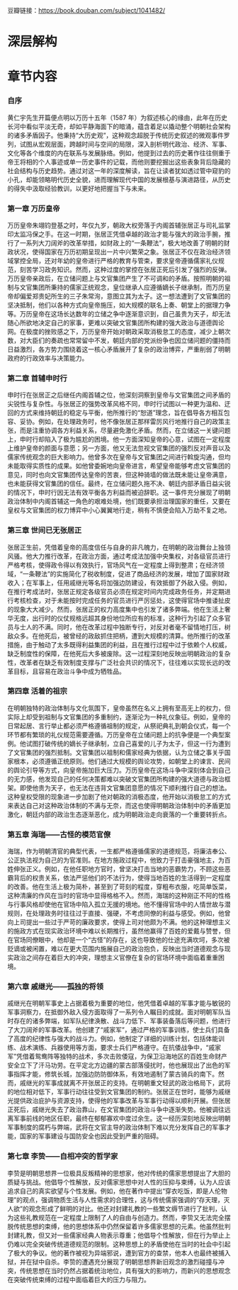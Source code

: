 豆瓣链接：https://book.douban.com/subject/1041482/

# 深层解构


# 章节内容
### 自序
黄仁宇先生开篇便点明以万历十五年（1587 年）为叙述核心的缘由，此年在历史长河中看似平淡无奇，却如平静海面下的暗涌，蕴含着足以撬动整个明朝社会架构的诸多矛盾因子。他秉持“大历史观”，这种观念超脱于传统历史叙述的微观事件罗列，试图从宏观层面，跨越时间与空间的局限，深入剖析明代政治、经济、军事、文化等各个维度的内在联系与发展脉络。例如，他提到过去的历史著作往往侧重于帝王将相的个人事迹或单一历史事件的记载，而他则要挖掘出这些表象背后隐藏的社会结构与历史趋势。通过对这一年的深度解读，旨在让读者犹如透过管中窥豹的小孔，却能领略明代历史全貌，进而理解现代中国的发展根基与演进路径，从历史的得失中汲取经验教训，以更好地把握当下与未来。

### 第一章 万历皇帝
万历皇帝朱翊钧登基之时，年仅九岁，朝政大权旁落于内阁首辅张居正与司礼监掌印太监冯保之手。在这一时期，张居正凭借卓越的政治才能与强大的政治手腕，推行了一系列大刀阔斧的改革举措，如财政上的“一条鞭法”，极大地改善了明朝的财政状况，使得国家在万历初期呈现出一片中兴繁荣之象。张居正不仅在政治经济领域掌控全局，还对年幼的皇帝进行严格的教育与管束，要求皇帝遵循儒家礼仪规范，刻苦学习政务知识。然而，这种过度的掌控在张居正死后引发了强烈的反弹。万历皇帝亲政后，在立储问题上与文官集团产生了不可调和的矛盾。按照明朝的祖制与文官集团所秉持的儒家正统观念，皇位继承人应遵循嫡长子继承制，而万历皇帝却偏爱郑贵妃所生的三子朱常洵，意图立其为太子。这一想法遭到了文官集团的坚决抵制，他们以各种方式向皇帝施压，如大规模的联名上奏、朝堂上的据理力争等。万历皇帝在这场长达数年的立储之争中逐渐意识到，自己虽贵为天子，却无法随心所欲地决定自己的家事，更难以突破文官集团所构建的强大政治与道德舆论网。在极度的挫败感之下，万历皇帝开始对朝政采取消极怠工的态度，减少上朝次数，对大臣们的奏疏也常常留中不发，朝廷内部的党派纷争也因立储问题的僵持而日益激烈，各方势力围绕着这一核心矛盾展开了复杂的政治博弈，严重削弱了明朝政府的行政效率与决策能力。

### 第二章 首辅申时行
申时行在张居正之后继任内阁首辅之位，他深刻洞察到皇帝与文官集团之间矛盾的尖锐性与复杂性。与张居正的强势改革风格不同，申时行试图以一种更为温和、迂回的方式来维持朝廷的稳定与平衡，他所推行的“恕道”理念，旨在倡导各方相互包容、妥协。例如，在处理政务时，他不像张居正那样雷厉风行地推行自己的政策主张，而是注重协调各方利益关系，尽量避免激化矛盾。然而，在立储这一关键问题上，申时行却陷入了极为尴尬的困境。他一方面深知皇帝的心意，试图在一定程度上维护皇帝的颜面与意愿；另一方面，他又无法忽视文官集团的强烈反对声音以及儒家传统观念的巨大影响力。他曾多次在皇帝与文官集团之间进行斡旋沟通，但均未能取得实质性的成果。如他曾委婉地向皇帝进言，希望皇帝能够考虑文官集团的意见，同时也向文官集团传达皇帝的苦衷，但这种骑墙的做法既未能让皇帝满意，也未能获得文官集团的信任。最终，在立储问题久拖不决、朝廷内部矛盾日益尖锐的情况下，申时行因无法有效平衡各方利益而被迫辞职。这一事件充分展现了明朝政治体制中内阁首辅这一角色的艰难处境，他们既要承担治理国家的重任，又要在皇权与文官集团的权力博弈中小心翼翼地行走，稍有不慎便会陷入万劫不复之地。

### 第三章 世间已无张居正
张居正生前，凭借着皇帝的高度信任与自身的非凡魄力，在明朝的政治舞台上独领风骚。他大力推行改革，在政治方面，通过考成法加强中央集权，对各级官员进行严格考核，使得政令得以有效执行，官场风气在一定程度上得到整肃；在经济领域，“一条鞭法”的实施简化了税收制度，促进了商品经济的发展，增加了国家财政收入；在军事上，任用戚继光等名将加强边防建设，有效抵御了外敌入侵。例如，在推行考成法时，张居正规定各级官员必须在规定时间内完成政务任务，并定期进行考核检查，对于未能按时完成任务的官员进行严厉惩处，这使得官场中推诿扯皮的现象大大减少。然而，张居正的权力高度集中也引发了诸多弊端。他在生活上奢华无度，出行时的仪仗规格远超其身份地位所应有的标准，这种行为引起了众多官员与士人的不满。同时，他在改革过程中独断专行，对反对者毫不留情地打压，树敌众多。在他死后，被曾经的政敌抓住把柄，遭到大规模的清算。他所推行的改革措施，由于触动了太多既得利益集团的利益，且在推行过程中过于依赖个人权威，缺乏制度性的保障，在他死后大多被废除。这一过程深刻地反映出明朝政治的复杂性，改革者在缺乏有效制度支撑与广泛社会共识的情况下，往往难以实现长远的改革目标，且容易在政治斗争中成为牺牲品。

### 第四章 活着的祖宗
在明朝独特的政治体制与文化氛围下，皇帝虽然在名义上拥有至高无上的权力，但实际上却受到祖制与文官集团的多重制约，逐渐沦为一种礼仪象征。例如，皇帝的日常起居、言行举止都必须严格遵循祖制的规定，从祭祀典礼到朝会仪式，每一个环节都有繁琐的礼仪规范需要遵循。万历皇帝在立储问题上的抗争便是一个典型案例。他试图打破传统的嫡长子继承制，立自己喜爱的儿子为太子，但这一行为遭到了文官集团的强烈抵制。文官集团以祖制和儒家经典为依据，认为立储之事关乎国家根本，必须遵循正统原则。他们通过大规模的舆论攻势，如朝堂上的谏言、民间的舆论引导等方式，向皇帝施加巨大压力。万历皇帝在这场斗争中深刻体会到自己的无力感，他发现自己的任何决策都难以突破文官集团所构建的强大道德与政治框架。即使他贵为天子，也无法在违背文官集团意愿的情况下顺利推行自己的想法。这种皇权受限的现象进一步加剧了他对朝政的消极态度，他开始以消极怠工的方式来表达自己对这种政治体制的不满与无奈，而这也使得明朝政治体制中的矛盾更加激化，朝廷内部的政治生态逐渐恶化，成为明朝政治走向衰落的一个重要转折点。

### 第五章 海瑞——古怪的模范官僚
海瑞，作为明朝清官的典型代表，一生都严格遵循儒家的道德规范，将廉洁奉公、公正执法视为自己的为官准则。在地方施政过程中，他致力于打击豪强地主，为百姓伸张正义。例如，在他任职地方官时，曾坚决打击当地的恶霸势力，不顾这些恶霸背后的权贵关系，依法严惩他们的不法行为，使得当地百姓的生活得到一定程度的改善。他在生活上极为简朴，甚至到了苛刻的程度，穿粗布衣服，吃简单饭菜，这种清廉的作风在当时的官场中显得格格不入。然而，海瑞的这种刚正不阿的性格与行事风格却使他在官场中陷入孤立无援的境地。他不懂得官场中的人情世故与潜规则，在处理政务时往往过于直接、强硬，不考虑同僚的利益与感受。例如，他曾向上司提出一些过于严苛的廉政要求，使得上司对他颇为不满。他的这种理想主义的施政方式在现实政治环境中难以长期推行，虽然他赢得了百姓的爱戴与赞誉，但在官场同僚眼中，他却是一个“古怪”的存在，这也导致他的仕途充满坎坷，多次被贬谪或被闲置，难以在更大范围内施展自己的政治抱负，反映出当时道德观念与现实政治之间存在着巨大的冲突，理想主义官僚在复杂的官场环境中面临着重重困境。

### 第六章 戚继光——孤独的将领
戚继光在明朝军事史上占据着极为重要的地位，他凭借着卓越的军事才能与敏锐的军事洞察力，在抵御外敌入侵方面取得了一系列令人瞩目的成就。面对明朝军队当时存在的诸多弊端，如军队纪律涣散、战斗力低下、军事装备落后等问题，他进行了大刀阔斧的军事改革。他创建了“戚家军”，通过严格的军事训练，使士兵们具备了高度的纪律性与强大的战斗力。例如，他制定了详细的训练计划，包括体能训练、战术演练、兵器使用等方面，要求士兵们严格遵守。在抗倭战争中，“戚家军”凭借着鸳鸯阵等独特的战术，多次击败倭寇，为保卫沿海地区的百姓生命财产安全立下了汗马功劳。在平定北方边疆的蒙古部落侵扰时，他也展现出了出色的军事指挥才能，修筑长城，加强边防防御体系，有效地遏制了蒙古骑兵的南下。然而，戚继光的军事成就离不开张居正的支持。在明朝重文轻武的政治格局下，武将的地位相对低下，军事行动往往受到文官集团的制约。张居正在世时，能够为戚继光提供政治庇护与资源支持，使得他的军事改革与军事行动得以顺利开展。但张居正死后，戚继光失去了政治靠山，在文官集团的政治斗争中逐渐失势。他被调往远离军事前线的地区任职，最终在郁郁寡欢中度过余生。这一经历深刻地反映出明朝军事制度的腐朽与弊端，武将在文官主导的政治体制下难以充分发挥自己的军事才能，国家的军事建设与国防安全也因此受到严重的阻碍。

### 第七章 李贽——自相冲突的哲学家
李贽是明朝思想界一位极具反叛精神的思想家，他对传统的儒家思想提出了大胆的质疑与挑战。他倡导个性解放，反对儒家思想中对人性的压抑与束缚，认为人应该追求自己的真实欲望与个性发展。例如，他在著作中提出“穿衣吃饭，即是人伦物理”的观点，强调物质生活与人性需求的合理性，这与传统儒家强调的“存天理，灭人欲”的观念形成了鲜明的对比。他还对封建礼教的一些繁文缛节进行了批判，认为这些礼教规范在一定程度上限制了人的自由与创造力。然而，李贽又无法完全摆脱传统思想的束缚，他的思想体系中仍然保留着许多儒家思想的元素。他虽然批判封建礼教，但又对一些儒家经典人物表示尊重；他倡导个性解放，但在行为举止上仍难以完全突破传统道德规范的限制。这种思想上的矛盾使他在当时的社会中引起了极大的争议。他的著作被视为异端邪说，遭到官方的查禁，他本人也最终被捕入狱，并在狱中自杀。李贽的遭遇充分展现了明朝思想界新旧观念的激烈碰撞与冲突，传统思想在当时仍然占据着统治地位，具有强大的影响力，而新兴的思想观念在突破传统束缚的过程中面临着巨大的压力与阻力。 